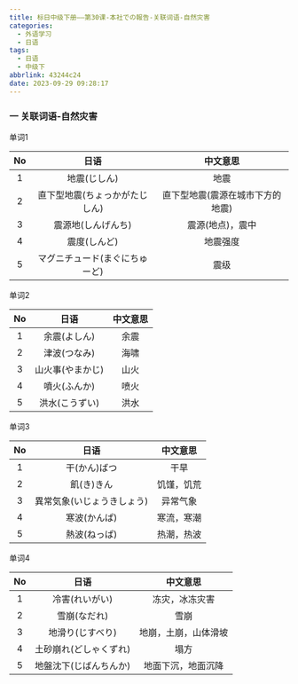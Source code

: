 ```yaml
---
title: 标日中级下册——第30课-本社での報告-关联词语-自然灾害
categories:
  - 外语学习
  - 日语
tags:
  - 日语
  - 中级下
abbrlink: 43244c24
date: 2023-09-29 09:28:17
---
```

### 一 关联词语-自然灾害

单词1

|  No  |              日语              |             中文意思             |
| :--: | :----------------------------: | :------------------------------: |
|  1   |          地震(じしん)          |               地震               |
|  2   | 直下型地震(ちょっかがたじしん) | 直下型地震(震源在城市下方的地震) |
|  3   |       震源地(しんげんち)       |         震源(地点)，震中         |
|  4   |          震度(しんど)          |             地震强度             |
|  5   | マグニチュード(まぐにちゅーど) |               震级               |

<!--more-->

单词2

|  No  |       日语       | 中文意思 |
| :--: | :--------------: | :------: |
|  1   |   余震(よしん)   |   余震   |
|  2   |   津波(つなみ)   |   海啸   |
|  3   | 山火事(やまかじ) |   山火   |
|  4   |   噴火(ふんか)   |   喷火   |
|  5   |  洪水(こうずい)  |   洪水   |

单词3

|  No  |            日语            |  中文意思  |
| :--: | :------------------------: | :--------: |
|  1   |        干(かん)ばつ        |    干旱    |
|  2   |         飢(き)きん         | 饥馑，饥荒 |
|  3   | 異常気象(いじょうきしょう) |  异常气象  |
|  4   |        寒波(かんぱ)        | 寒流，寒潮 |
|  5   |        熱波(ねっぱ)        | 热潮，热波 |

单词4

|  No  |          日语          |       中文意思       |
| :--: | :--------------------: | :------------------: |
|  1   |     冷害(れいがい)     |    冻灾，冰冻灾害    |
|  2   |      雪崩(なだれ)      |         雪崩         |
|  3   |    地滑り(じすべり)    | 地崩，土崩，山体滑坡 |
|  4   | 土砂崩れ(どしゃくずれ) |         塌方         |
|  5   | 地盤沈下(じばんちんか) |  地面下沉，地面沉降  |